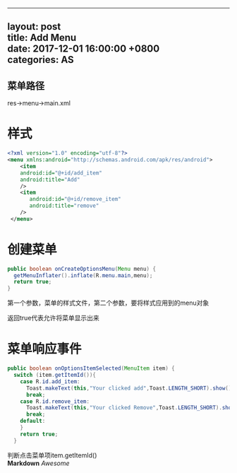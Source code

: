 
---  
layout: post  
title: Add Menu  
date: 2017-12-01 16:00:00 +0800  
categories: AS  
---  

## 菜单路径

res->menu->main.xml

# 样式

```XML
<?xml version="1.0" encoding="utf-8"?>
<menu xmlns:android="http://schemas.android.com/apk/res/android">    
    <item    
    android:id="@+id/add_item"    
    android:title="Add"    
    />    
    <item        
       android:id="@+id/remove_item"       
       android:title="remove"        
    />
 </menu>
```

# 创建菜单

```JAVA
public boolean onCreateOptionsMenu(Menu menu) {    
  getMenuInflater().inflate(R.menu.main,menu);    
  return true;
}
```
第一个参数，菜单的样式文件，第二个参数，要将样式应用到的menu对象

返回true代表允许将菜单显示出来

# 菜单响应事件

```JAVA
public boolean onOptionsItemSelected(MenuItem item) {    
  switch (item.getItemId()){        
    case R.id.add_item:            
      Toast.makeText(this,"Your clicked add",Toast.LENGTH_SHORT).show();            
      break;        
    case R.id.remove_item:            
      Toast.makeText(this,"Your clicked Remove",Toast.LENGTH_SHORT).show();            
      break;        
    default:    
    }    
    return true;
  }
```
判断点击菜单项item.getItemId()  
**Markdown**
*Awesome*
